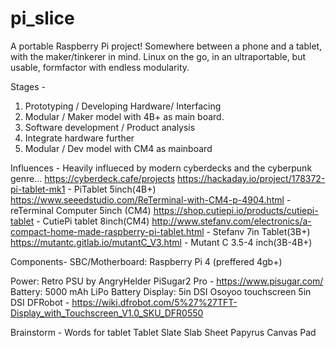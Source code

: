 # pi_slice
A portable Raspberry Pi project! Somewhere between a phone and a tablet, with the maker/tinkerer in mind. 
Linux on the go, in an ultraportable, but usable, formfactor with endless modularity.

Stages - 
1. Prototyping / Developing Hardware/ Interfacing
2. Modular / Maker model with 4B+ as main board. 
3. Software development / Product analysis
4. Integrate hardware further
5. Modular / Dev model with CM4 as mainboard


Influences - 
Heavily influeced by modern cyberdecks and the cyberpunk genre...
https://cyberdeck.cafe/projects
https://hackaday.io/project/178372-pi-tablet-mk1 - PiTablet 5inch(4B+)
https://www.seeedstudio.com/ReTerminal-with-CM4-p-4904.html - reTerminal Computer 5inch (CM4) 
https://shop.cutiepi.io/products/cutiepi-tablet - CutiePi tablet 8inch(CM4)
http://www.stefanv.com/electronics/a-compact-home-made-raspberry-pi-tablet.html - Stefanv 7in Tablet(3B+)
https://mutantc.gitlab.io/mutantC_V3.html - Mutant C 3.5-4 inch(3B-4B+)

Components-
SBC/Motherboard:
  Raspberry Pi 4 (preffered 4gb+)

Power:
  Retro PSU  by AngryHelder
  PiSugar2 Pro - https://www.pisugar.com/
Battery:
  5000 mAh LiPo Battery
Display:
  5in DSI Osoyoo touchscreen
  5in DSI DFRobot - https://wiki.dfrobot.com/5%27%27TFT-Display_with_Touchscreen_V1.0_SKU_DFR0550
  
  
  
Brainstorm - 
Words for tablet
Tablet
Slate
Slab
Sheet
Papyrus
Canvas
Pad
